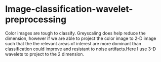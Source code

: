 # Image-classification-wavelet-preprocessing
Color images are tough to classify. Greyscaling does help reduce the dimension, however if we are able to project the color image to 2-D image such that the the relevant areas of interest are more dominant than classification could improve and resistant to noise artifacts.Here I use 3-D wavelets to project to the 2 dimension.
